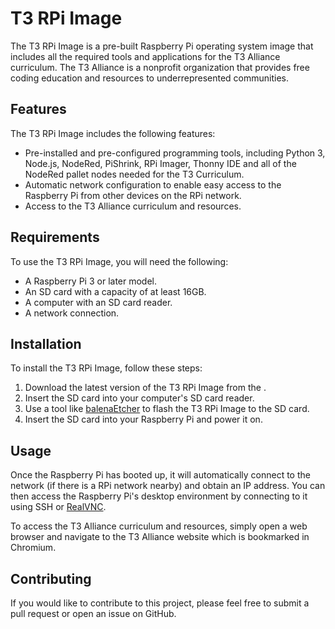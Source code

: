 # T3 RPi Image

The T3 RPi Image is a pre-built Raspberry Pi operating system image that includes all the required tools and applications for the T3 Alliance curriculum. The T3 Alliance is a nonprofit organization that provides free coding education and resources to underrepresented communities.

## Features

The T3 RPi Image includes the following features:

- Pre-installed and pre-configured programming tools, including Python 3, Node.js, NodeRed, PiShrink, RPi Imager, Thonny IDE and all of the NodeRed pallet nodes needed for the T3 Curriculum.
- Automatic network configuration to enable easy access to the Raspberry Pi from other devices on the RPi network.
- Access to the T3 Alliance curriculum and resources.

## Requirements

To use the T3 RPi Image, you will need the following:

- A Raspberry Pi 3 or later model.
- An SD card with a capacity of at least 16GB.
- A computer with an SD card reader.
- A network connection.

## Installation

To install the T3 RPi Image, follow these steps:

1. Download the latest version of the T3 RPi Image from the .
2. Insert the SD card into your computer's SD card reader.
3. Use a tool like [balenaEtcher](https://www.balena.io/etcher/) to flash the T3 RPi Image to the SD card.
4. Insert the SD card into your Raspberry Pi and power it on.

## Usage

Once the Raspberry Pi has booted up, it will automatically connect to the network (if there is a RPi network nearby) and obtain an IP address. You can then access the Raspberry Pi's desktop environment by connecting to it using SSH or [RealVNC](https://www.realvnc.com/).

To access the T3 Alliance curriculum and resources, simply open a web browser and navigate to the T3 Alliance website which is bookmarked in Chromium.

## Contributing

If you would like to contribute to this project, please feel free to submit a pull request or open an issue on GitHub.

